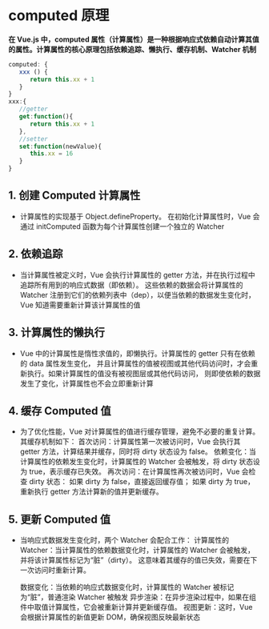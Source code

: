 # computed 原理

**在 Vue.js 中，computed 属性（计算属性）是一种根据响应式依赖自动计算其值的属性。计算属性的核心原理包括依赖追踪、懒执行、缓存机制、Watcher 机制**

```js
computed: {
   xxx () {
      return this.xx + 1
   }
}
xxx:{
   //getter
   get:function(){
      return this.xx + 1
   },
   //setter
   set:function(newValue){
      this.xx = 16
   }
}

```

## 1. 创建 Computed 计算属性

- 计算属性的实现基于 Object.defineProperty。
  在初始化计算属性时，Vue 会通过 initComputed 函数为每个计算属性创建一个独立的 Watcher

## 2. 依赖追踪

- 当计算属性被定义时，Vue 会执行计算属性的 getter 方法，并在执行过程中追踪所有用到的响应式数据（即依赖）。
  这些依赖的数据会将计算属性的 Watcher 注册到它们的依赖列表中（dep），以便当依赖的数据发生变化时，Vue 知道需要重新计算该计算属性的值

## 3. 计算属性的懒执行

- Vue 中的计算属性是惰性求值的，即懒执行。计算属性的 getter 只有在依赖的 data 属性发生变化，
  并且计算属性的值被视图或其他代码访问时，才会重新执行。如果计算属性的值没有被视图层或其他代码访问，
  则即使依赖的数据发生了变化，计算属性也不会立即重新计算

## 4. 缓存 Computed 值

- 为了优化性能，Vue 对计算属性的值进行缓存管理，避免不必要的重复计算。其缓存机制如下：
  首次访问：计算属性第一次被访问时，Vue 会执行其 getter 方法，计算结果并缓存，同时将 dirty 状态设为 false。
  依赖变化：当计算属性的依赖发生变化时，计算属性的 Watcher 会被触发，将 dirty 状态设为 true，表示缓存已失效。
  再次访问：在计算属性再次被访问时，Vue 会检查 dirty 状态：
  如果 dirty 为 false，直接返回缓存值；
  如果 dirty 为 true，重新执行 getter 方法计算新的值并更新缓存。

## 5. 更新 Computed 值

- 当响应式数据发生变化时，两个 Watcher 会配合工作：
  计算属性的 Watcher：当计算属性的依赖数据变化时，计算属性的 Watcher 会被触发，并将该计算属性标记为“脏”（dirty）。
  这意味着其缓存的值已失效，需要在下一次访问时重新计算。

  数据变化：当依赖的响应式数据变化时，计算属性的 Watcher 被标记为“脏”，普通渲染 Watcher 被触发
  异步渲染：在异步渲染过程中，如果在组件中取值计算属性，它会被重新计算并更新缓存值。
  视图更新：这时，Vue 会根据计算属性的新值更新 DOM，确保视图反映最新状态
